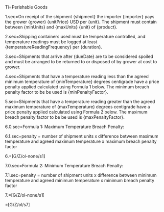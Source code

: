 Ti=Perishable Goods

1.sec=On receipt of the shipment {shipment} the importer {importer} pays the grower {grower} {unitPrice} USD per {unit}. The shipment must contain between {minUnits} and {maxUnits} {unit} of {product}.

2.sec=Shipping containers used must be temperature controlled, and temperature readings must be logged at least {temperatureReadingFrequency} per {duration}.

3.sec=Shipments that arrive after {dueDate} are to be considered spoiled and must be arranged to be returned to or disposed of by grower at cost to grower.

4.sec=Shipments that have a temperature reading less than the agreed minimum temperature of {minTemperature} degrees centigrade have a price penalty applied calculated using Formula 1 below. The minimum breach penalty factor to be be used is {minPenaltyFactor}.

5.sec=Shipments that have a temperature reading greater than the agreed maximum temperature of {maxTemperature} degrees centigrade have a price penalty applied calculated using Formula 2 below. The maximum breach penalty factor to be be used is {maxPenaltyFactor}.

6.0.sec=Formula 1: Maximum Temperature Breach Penalty:

6.1.sec=penalty = number of shipment units x difference between maximum temperature and agreed maximum temperature x maximum breach penalty factor

6.=[G/Z/ol-none/s1]

7.0.sec=Formula 2: Minimum Temperature Breach Penalty:

7.1.sec=penalty = number of shipment units x difference between minimum temperature and agreed minimum temperature x minimum breach penalty factor

7.=[G/Z/ol-none/s1]

=[G/Z/ol/s7]
